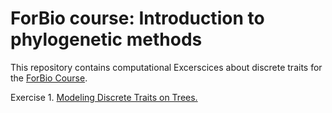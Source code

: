 # ForBio course: Introduction to phylogenetic methods
 
This repository contains computational Excerscices about discrete traits for the [ForBio Course](https://www.forbio.uio.no/events/courses/2021/Bergen_Phylogenetics_2021.html).

Exercise 1. [Modeling Discrete Traits on Trees.](https://github.com/sergeitarasov/ForBio-Course/wiki/Modeling-Discrete-Traits-on-Trees)

